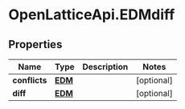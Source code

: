 # OpenLatticeApi.EDMdiff

## Properties
Name | Type | Description | Notes
------------ | ------------- | ------------- | -------------
**conflicts** | [**EDM**](EDM.md) |  | [optional] 
**diff** | [**EDM**](EDM.md) |  | [optional] 


